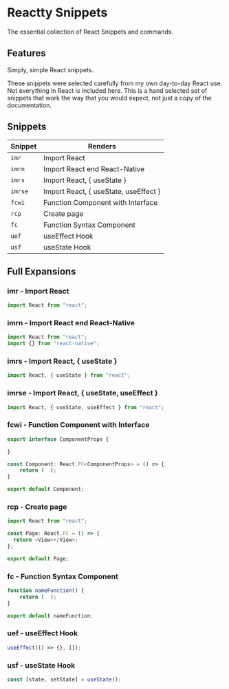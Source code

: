 # Reactty Snippets

The essential collection of React Snippets and commands.

## Features

Simply, simple React snippets.

These snippets were selected carefully from my own day-to-day React use. Not
everything in React is included here. This is a hand selected set of snippets
that work the way that you would expect, not just a copy of the documentation.

## Snippets

| Snippet | Renders                               |
| ------- | ------------------------------------- |
| `imr`   | Import React                          |
| `imrn`  | Import React end React-Native         |
| `imrs`  | Import React, { useState }            |
| `imrse` | Import React, { useState, useEffect } |
| `fcwi`  | Function Component with Interface     |
| `rcp`   | Create page                           |
| `fc`    | Function Syntax Component             |
| `uef`   | useEffect Hook                        |
| `usf`   | useState Hook                         |

## Full Expansions

### imr - Import React

```typescript
import React from "react";
```

### imrn - Import React end React-Native

```typescript
import React from "react";
import {} from "react-native";
```

### imrs - Import React, { useState }

```typescript
import React, { useState } from "react";
```

### imrse - Import React, { useState, useEffect }

```typescript
import React, { useState, useEffect } from "react";
```

### fcwi - Function Component with Interface

```typescript
export interface ComponentProps {

}

const Component: React.FC<ComponentProps> = () => {
    return (  );
}

export default Component;
```

### rcp - Create page

```typescript
import React from "react";

const Page: React.FC = () => {
  return <View></View>;
};

export default Page;
```

### fc - Function Syntax Component

```typescript
function nameFunction() {
    return (  );
}

export default nameFunction;
```

### uef - useEffect Hook

```typescript
useEffect(() => {}, []);
```

### usf - useState Hook

```typescript
const [state, setState] = useState();
```
